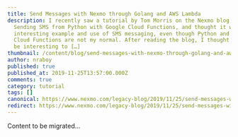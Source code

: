 ```yaml
---
title: Send Messages with Nexmo through Golang and AWS Lambda
description: I recently saw a tutorial by Tom Morris on the Nexmo blog titled
  Sending SMS from Python with Google Cloud Functions, and thought it was an
  interesting example and use of SMS messaging, even though Python and Google
  Cloud Functions are not my normal. After reading the blog, I thought it would
  be interesting to […]
thumbnail: /content/blog/send-messages-with-nexmo-through-golang-and-aws-lambda-dr/AWS_SMS_1200x675.jpg
author: nraboy
published: true
published_at: 2019-11-25T13:57:00.000Z
comments: true
category: tutorial
tags: []
canonical: https://www.nexmo.com/legacy-blog/2019/11/25/send-messages-with-nexmo-through-golang-and-aws-lambda-dr
redirect: https://www.nexmo.com/legacy-blog/2019/11/25/send-messages-with-nexmo-through-golang-and-aws-lambda-dr
---
```


Content to be migrated...
